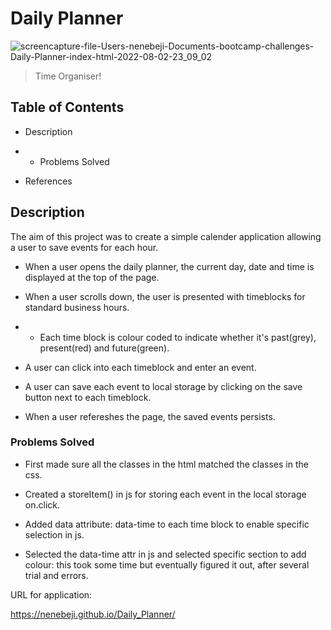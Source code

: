 # Daily Planner

![screencapture-file-Users-nenebeji-Documents-bootcamp-challenges-Daily-Planner-index-html-2022-08-02-23_09_02](https://user-images.githubusercontent.com/105363883/182482156-296b7ba4-09a3-4e07-9e50-0aa3a7151479.png)

> Time Organiser!

## Table of Contents

* Description

* * Problems Solved

* References


## Description
The aim of this project was to create a simple calender application allowing a user to save events for each hour.

* When a user opens the daily planner, the current day, date and time is displayed at the top of the page.

* When a user scrolls down, the user is presented with timeblocks for standard business hours.
* * Each time block is colour coded to indicate whether it's past(grey), present(red) and future(green).

* A user can click into each timeblock and enter an event.

* A user can save each event to local storage by clicking on the save button next to each timeblock.

* When a user refereshes the page, the saved events persists.

### Problems Solved

* First made sure all the classes in the html matched the classes in the css.

* Created a storeItem() in js for storing each event in the local storage on.click.

* Added data attribute: data-time to each time block to enable specific selection in js.

* Selected the data-time attr in js and selected specific section to add colour: this took some time but eventually figured it out, after several trial and errors.


URL for application:

https://nenebeji.github.io/Daily_Planner/

